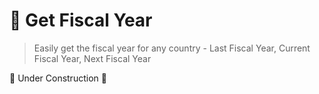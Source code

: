 # 📅 Get Fiscal Year

> Easily get the fiscal year for any country - Last Fiscal Year, Current Fiscal Year, Next Fiscal Year

🚧 Under Construction 🚧
